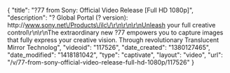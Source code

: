 {
    "title": "?77 from Sony: Official Video Release [Full HD 1080p]",
    "description": "? Global Portal (? version):  http:\/\/www.sony.net\/Products\/ilc\/\r\n\r\n\r\nUnleash your full creative control\r\n\r\nThe extraordinary new ?77 empowers you to capture images that fully express your creative vision. Through revolutionary Translucent Mirror Technolog",
    "videoid": "117526",
    "date_created": "1380127465",
    "date_modified": "1418181042",
    "type": "captivate",
    "layout": "video",
    "url": "\/v\/77-from-sony-official-video-release-full-hd-1080p\/117526"
}